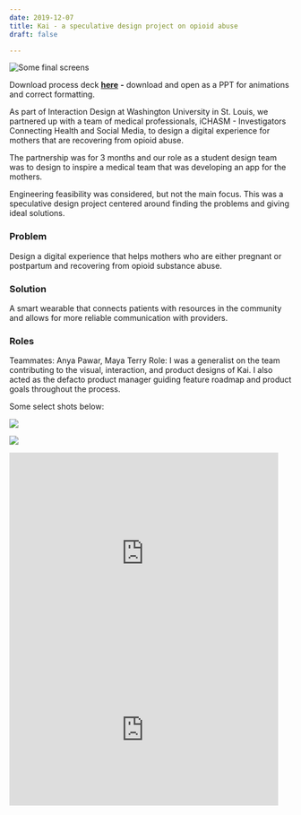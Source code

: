 ```yaml
---
date: 2019-12-07
title: Kai - a speculative design project on opioid abuse
draft: false

---
```


![](/images/screen-overview.png "Some final screens")

Download process deck [**here**](https://drive.google.com/file/d/1USemgc8NwrN1H6-jyfTG-u-E533_UzSo/view?usp=sharing) **-** download and open as a PPT for animations and correct formatting.

As part of Interaction Design at Washington University in St. Louis, we partnered up with a team of medical professionals, iCHASM - Investigators Connecting Health and Social Media, to design a digital experience for mothers that are recovering from opioid abuse.

The partnership was for 3 months and our role as a student design team was to design to inspire a medical team that was developing an app for the mothers.

Engineering feasibility was considered, but not the main focus. This was a speculative design project centered around finding the problems and giving ideal solutions.

### Problem

Design a digital experience that helps mothers who are either pregnant or postpartum and recovering from opioid substance abuse.

### Solution

A smart wearable that connects patients with resources in the community and allows for more reliable communication with providers.

### Roles

Teammates: Anya Pawar, Maya Terry
Role: I was a generalist on the team contributing to the visual, interaction, and product designs of Kai. I also acted as the defacto product manager guiding feature roadmap and product goals throughout the process.

Some select shots below:

![](/images/picture1.png)

![](/images/pic3.png)

<iframe src="https://giphy.com/embed/U1U1EbwEykvygBUQts" width="480" height="360" frameBorder="0" class="giphy-embed" ></iframe>

<iframe src="https://giphy.com/embed/kf3Hokzzggnci2724r" width="480" height="270" frameBorder="0" class="giphy-embed" ></iframe>